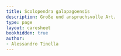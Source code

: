 ```yaml
---
title: Scolopendra galapagoensis
description: Große und anspruchsvolle Art.
type: page
layout: caresheet
bookhidden: true
author:
- Alessandro Tinella
---
```

